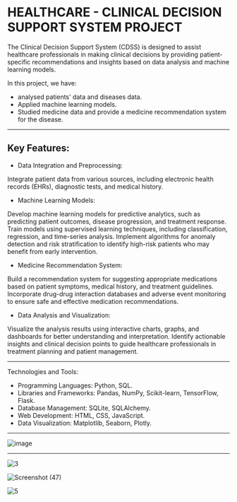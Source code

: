 # HEALTHCARE - CLINICAL DECISION SUPPORT SYSTEM PROJECT

The Clinical Decision Support System (CDSS) is designed to assist healthcare professionals in making clinical decisions by providing patient-specific recommendations and insights based on data analysis and machine learning models.

In this project, we have:
- analysed patients' data and diseases data.
- Applied machine learning models.
- Studied medicine data and provide a medicine recommendation system for the disease.

--------------

Key Features:
- 

- Data Integration and Preprocessing:

Integrate patient data from various sources, including electronic health records (EHRs), diagnostic tests, and medical history.

- Machine Learning Models:

Develop machine learning models for predictive analytics, such as predicting patient outcomes, disease progression, and treatment response.
Train models using supervised learning techniques, including classification, regression, and time-series analysis.
Implement algorithms for anomaly detection and risk stratification to identify high-risk patients who may benefit from early intervention.

- Medicine Recommendation System:

Build a recommendation system for suggesting appropriate medications based on patient symptoms, medical history, and treatment guidelines.
Incorporate drug-drug interaction databases and adverse event monitoring to ensure safe and effective medication recommendations.

- Data Analysis and Visualization:

Visualize the analysis results using interactive charts, graphs, and dashboards for better understanding and interpretation.
Identify actionable insights and clinical decision points to guide healthcare professionals in treatment planning and patient management.

----------------------
Technologies and Tools:

- Programming Languages: Python, SQL.
- Libraries and Frameworks: Pandas, NumPy, Scikit-learn, TensorFlow, Flask.
- Database Management: SQLite, SQLAlchemy.
- Web Development: HTML, CSS, JavaScript.
- Data Visualization: Matplotlib, Seaborn, Plotly.

--------------------------

![image](https://github.com/imharshitaa/Clinical-Decision-Support-System-Healthcare-EPICS-project/assets/143587481/8f99040a-51ef-4720-a5bc-fe16f9f0038f)

-----------------------

![3](https://github.com/imharshitaa/Clinical-Decision-Support-System-Healthcare-EPICS-project/assets/143587481/5899a01f-6a17-4085-88e2-98b9157f5f91)

![Screenshot (47)](https://github.com/imharshitaa/Clinical-Decision-Support-System-Healthcare-EPICS-project/assets/143587481/9f7bfd0e-0d8d-4ede-8949-2c9500c3c2b7)

![5](https://github.com/imharshitaa/Clinical-Decision-Support-System-Healthcare-EPICS-project/assets/143587481/da564373-6141-499b-8563-778adc2d012a)




